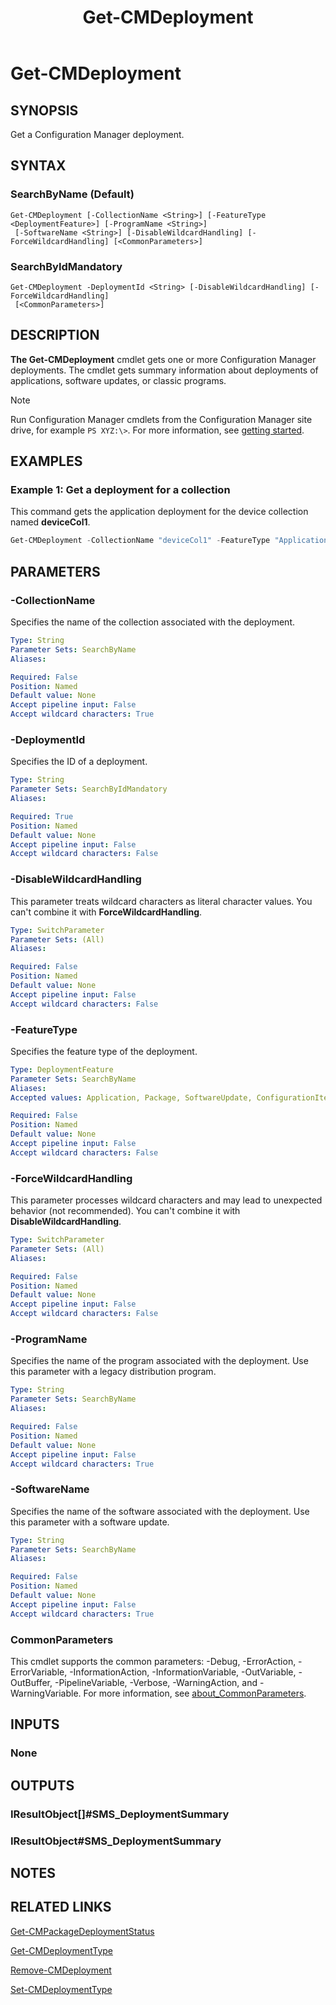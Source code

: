 ﻿---
description: Get a Configuration Manager deployment.
external help file: AdminUI.PS.dll-Help.xml
Module Name: ConfigurationManager
ms.date: 08/07/2020
schema: 2.0.0
title: Get-CMDeployment
---

# Get-CMDeployment

## SYNOPSIS

Get a Configuration Manager deployment.

## SYNTAX

### SearchByName (Default)
```
Get-CMDeployment [-CollectionName <String>] [-FeatureType <DeploymentFeature>] [-ProgramName <String>]
 [-SoftwareName <String>] [-DisableWildcardHandling] [-ForceWildcardHandling] [<CommonParameters>]
```

### SearchByIdMandatory
```
Get-CMDeployment -DeploymentId <String> [-DisableWildcardHandling] [-ForceWildcardHandling]
 [<CommonParameters>]
```

## DESCRIPTION

**The Get-CMDeployment** cmdlet gets one or more Configuration Manager deployments. The cmdlet gets summary information about deployments of applications, software updates, or classic programs.

> [!NOTE]
> Run Configuration Manager cmdlets from the Configuration Manager site drive, for example `PS XYZ:\>`. For more information, see [getting started](/powershell/sccm/overview).

## EXAMPLES

### Example 1: Get a deployment for a collection

This command gets the application deployment for the device collection named **deviceCol1**.

```powershell
Get-CMDeployment -CollectionName "deviceCol1" -FeatureType "Application"
```

## PARAMETERS

### -CollectionName

Specifies the name of the collection associated with the deployment.

```yaml
Type: String
Parameter Sets: SearchByName
Aliases:

Required: False
Position: Named
Default value: None
Accept pipeline input: False
Accept wildcard characters: True
```

### -DeploymentId

Specifies the ID of a deployment.

```yaml
Type: String
Parameter Sets: SearchByIdMandatory
Aliases:

Required: True
Position: Named
Default value: None
Accept pipeline input: False
Accept wildcard characters: False
```

### -DisableWildcardHandling

This parameter treats wildcard characters as literal character values. You can't combine it with **ForceWildcardHandling**.

```yaml
Type: SwitchParameter
Parameter Sets: (All)
Aliases:

Required: False
Position: Named
Default value: None
Accept pipeline input: False
Accept wildcard characters: False
```

### -FeatureType

Specifies the feature type of the deployment.

```yaml
Type: DeploymentFeature
Parameter Sets: SearchByName
Aliases:
Accepted values: Application, Package, SoftwareUpdate, ConfigurationItem, TaskSequence, FirewallSetting, ApplicationGroup

Required: False
Position: Named
Default value: None
Accept pipeline input: False
Accept wildcard characters: False
```

### -ForceWildcardHandling

This parameter processes wildcard characters and may lead to unexpected behavior (not recommended). You can't combine it with **DisableWildcardHandling**.

```yaml
Type: SwitchParameter
Parameter Sets: (All)
Aliases:

Required: False
Position: Named
Default value: None
Accept pipeline input: False
Accept wildcard characters: False
```

### -ProgramName

Specifies the name of the program associated with the deployment. Use this parameter with a legacy distribution program.

```yaml
Type: String
Parameter Sets: SearchByName
Aliases:

Required: False
Position: Named
Default value: None
Accept pipeline input: False
Accept wildcard characters: True
```

### -SoftwareName

Specifies the name of the software associated with the deployment. Use this parameter with a software update.

```yaml
Type: String
Parameter Sets: SearchByName
Aliases:

Required: False
Position: Named
Default value: None
Accept pipeline input: False
Accept wildcard characters: True
```

### CommonParameters
This cmdlet supports the common parameters: -Debug, -ErrorAction, -ErrorVariable, -InformationAction, -InformationVariable, -OutVariable, -OutBuffer, -PipelineVariable, -Verbose, -WarningAction, and -WarningVariable. For more information, see [about_CommonParameters](http://go.microsoft.com/fwlink/?LinkID=113216).

## INPUTS

### None
## OUTPUTS

### IResultObject[]#SMS_DeploymentSummary
### IResultObject#SMS_DeploymentSummary
## NOTES

## RELATED LINKS

[Get-CMPackageDeploymentStatus](Get-CMPackageDeploymentStatus.md)

[Get-CMDeploymentType](Get-CMDeploymentType.md)

[Remove-CMDeployment](Remove-CMDeployment.md)

[Set-CMDeploymentType](Set-CMDeploymentType.md)
